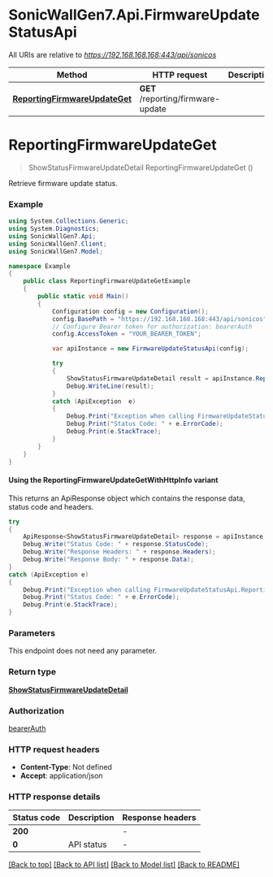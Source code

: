 # SonicWallGen7.Api.FirmwareUpdateStatusApi

All URIs are relative to *https://192.168.168.168:443/api/sonicos*

| Method | HTTP request | Description |
|--------|--------------|-------------|
| [**ReportingFirmwareUpdateGet**](FirmwareUpdateStatusApi.md#reportingfirmwareupdateget) | **GET** /reporting/firmware-update |  |

<a id="reportingfirmwareupdateget"></a>
# **ReportingFirmwareUpdateGet**
> ShowStatusFirmwareUpdateDetail ReportingFirmwareUpdateGet ()



Retrieve firmware update status.

### Example
```csharp
using System.Collections.Generic;
using System.Diagnostics;
using SonicWallGen7.Api;
using SonicWallGen7.Client;
using SonicWallGen7.Model;

namespace Example
{
    public class ReportingFirmwareUpdateGetExample
    {
        public static void Main()
        {
            Configuration config = new Configuration();
            config.BasePath = "https://192.168.168.168:443/api/sonicos";
            // Configure Bearer token for authorization: bearerAuth
            config.AccessToken = "YOUR_BEARER_TOKEN";

            var apiInstance = new FirmwareUpdateStatusApi(config);

            try
            {
                ShowStatusFirmwareUpdateDetail result = apiInstance.ReportingFirmwareUpdateGet();
                Debug.WriteLine(result);
            }
            catch (ApiException  e)
            {
                Debug.Print("Exception when calling FirmwareUpdateStatusApi.ReportingFirmwareUpdateGet: " + e.Message);
                Debug.Print("Status Code: " + e.ErrorCode);
                Debug.Print(e.StackTrace);
            }
        }
    }
}
```

#### Using the ReportingFirmwareUpdateGetWithHttpInfo variant
This returns an ApiResponse object which contains the response data, status code and headers.

```csharp
try
{
    ApiResponse<ShowStatusFirmwareUpdateDetail> response = apiInstance.ReportingFirmwareUpdateGetWithHttpInfo();
    Debug.Write("Status Code: " + response.StatusCode);
    Debug.Write("Response Headers: " + response.Headers);
    Debug.Write("Response Body: " + response.Data);
}
catch (ApiException e)
{
    Debug.Print("Exception when calling FirmwareUpdateStatusApi.ReportingFirmwareUpdateGetWithHttpInfo: " + e.Message);
    Debug.Print("Status Code: " + e.ErrorCode);
    Debug.Print(e.StackTrace);
}
```

### Parameters
This endpoint does not need any parameter.
### Return type

[**ShowStatusFirmwareUpdateDetail**](ShowStatusFirmwareUpdateDetail.md)

### Authorization

[bearerAuth](../README.md#bearerAuth)

### HTTP request headers

 - **Content-Type**: Not defined
 - **Accept**: application/json


### HTTP response details
| Status code | Description | Response headers |
|-------------|-------------|------------------|
| **200** |  |  -  |
| **0** | API status |  -  |

[[Back to top]](#) [[Back to API list]](../README.md#documentation-for-api-endpoints) [[Back to Model list]](../README.md#documentation-for-models) [[Back to README]](../README.md)

